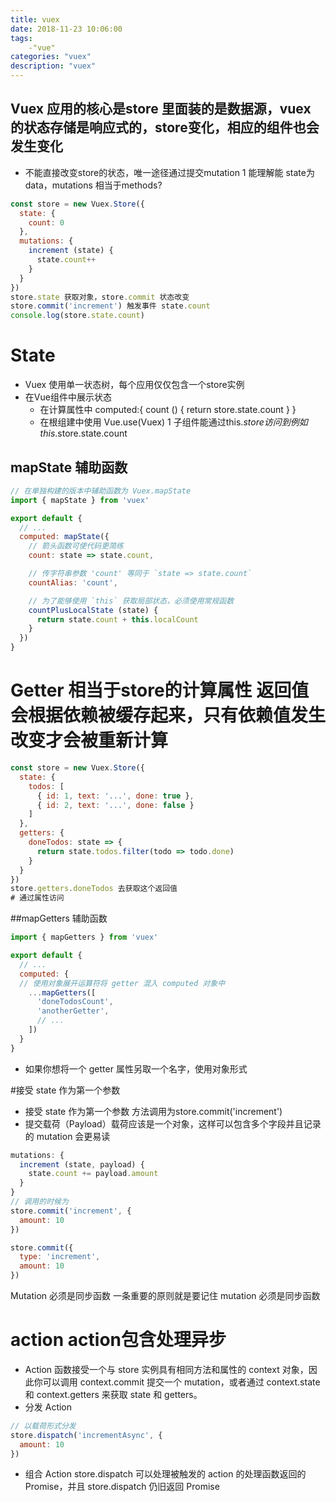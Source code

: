 ```yaml
---
title: vuex
date: 2018-11-23 10:06:00
tags: 
    -"vue"
categories: "vuex"
description: "vuex"
---
```

## Vuex 应用的核心是store 里面装的是数据源，vuex 的状态存储是响应式的，store变化，相应的组件也会发生变化
- 不能直接改变store的状态，唯一途径通过提交mutation
1 能理解能 state为data，mutations 相当于methods?
```javascript
const store = new Vuex.Store({
  state: {
    count: 0
  },
  mutations: {
    increment (state) {
      state.count++
    }
  }
})
store.state 获取对象，store.commit 状态改变
store.commit('increment') 触发事件 state.count
console.log(store.state.count)
```
# State 
- Vuex 使用单一状态树，每个应用仅仅包含一个store实例
- 在Vue组件中展示状态
  - 在计算属性中 computed:{
      count () {
          return store.state.count
      }
  }
  - 在根组建中使用 Vue.use(Vuex)
  1 子组件能通过this.$store访问到 例如this.$store.state.count
## mapState 辅助函数
```javascript
// 在单独构建的版本中辅助函数为 Vuex.mapState
import { mapState } from 'vuex'

export default {
  // ...
  computed: mapState({
    // 箭头函数可使代码更简练
    count: state => state.count,

    // 传字符串参数 'count' 等同于 `state => state.count`
    countAlias: 'count',

    // 为了能够使用 `this` 获取局部状态，必须使用常规函数
    countPlusLocalState (state) {
      return state.count + this.localCount
    }
  })
}
```
# Getter 相当于store的计算属性 返回值会根据依赖被缓存起来，只有依赖值发生改变才会被重新计算
```javascript
const store = new Vuex.Store({
  state: {
    todos: [
      { id: 1, text: '...', done: true },
      { id: 2, text: '...', done: false }
    ]
  },
  getters: {
    doneTodos: state => {
      return state.todos.filter(todo => todo.done)
    }
  }
})
store.getters.doneTodos 去获取这个返回值
# 通过属性访问
```
##mapGetters 辅助函数
```javascript
import { mapGetters } from 'vuex'

export default {
  // ...
  computed: {
  // 使用对象展开运算符将 getter 混入 computed 对象中
    ...mapGetters([
      'doneTodosCount',
      'anotherGetter',
      // ...
    ])
  }
}
```
- 如果你想将一个 getter 属性另取一个名字，使用对象形式

#接受 state 作为第一个参数
- 接受 state 作为第一个参数 方法调用为store.commit('increment')
- 提交载荷（Payload）载荷应该是一个对象，这样可以包含多个字段并且记录的 mutation 会更易读
```javascript
mutations: {
  increment (state, payload) {
    state.count += payload.amount
  }
}
// 调用的时候为
store.commit('increment', {
  amount: 10
})

store.commit({
  type: 'increment',
  amount: 10
})
```
Mutation 必须是同步函数
一条重要的原则就是要记住 mutation 必须是同步函数
# action action包含处理异步
- Action 函数接受一个与 store 实例具有相同方法和属性的 context 对象，因此你可以调用 context.commit 提交一个 mutation，或者通过 context.state 和 context.getters 来获取 state 和 getters。
- 分发 Action
```javascript
// 以载荷形式分发
store.dispatch('incrementAsync', {
  amount: 10
})
```
- 组合 Action store.dispatch 可以处理被触发的 action 的处理函数返回的 Promise，并且 store.dispatch 仍旧返回 Promise